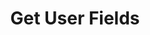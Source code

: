 ---
title: Get User Fields
excerpt: |-
  List of user fields.

  Required scopes:
  + **read**
api:
  file: lolzteam-public-api-forum.json
  operationId: Users.Fields
deprecated: false
hidden: false
metadata:
  title: ''
  description: ''
  robots: index
next:
  description: ''
---